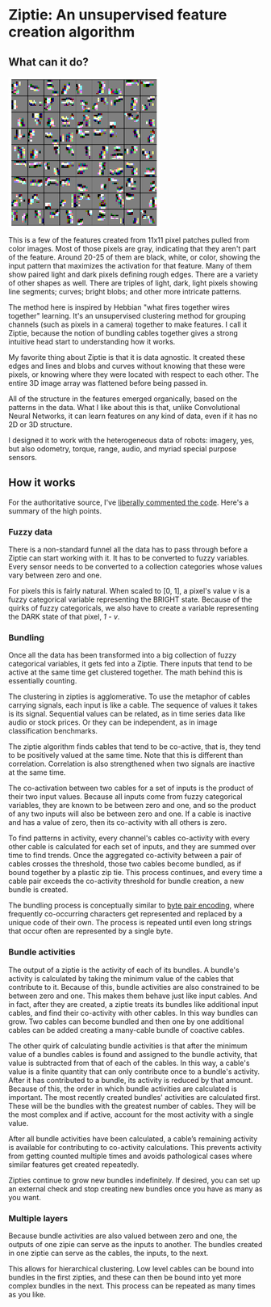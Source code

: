 # Ziptie: An unsupervised feature creation algorithm

## What can it do?

![Level 5 Ziptie bundles from photos](/images/ziptie_level_5.png)

This is a few of the features created from 11x11 pixel patches pulled from color images.
Most of those pixels are gray, indicating that they aren't part
of the feature. Around 20-25 of them are black, white, or color,
showing the input pattern that maximizes the activation for that feature.
Many of them show paired light and dark pixels defining rough edges.
There are a variety of other shapes as well.
There are triples of light, dark, light pixels showing line segments;
curves; bright blobs; and other more intricate patterns.

The method here is inspired by Hebbian "what fires together wires together" learning.
It's an unsupervised clustering method for grouping channels (such as pixels in a camera)
together to make features.
I call it Ziptie, because the notion of bundling cables together gives a strong
intuitive head start to understanding how it works.

My favorite thing about Ziptie is that it is data agnostic. It created these edges and lines
and blobs and curves without knowing that these were pixels, or knowing where they were located
with respect to each other. The entire 3D image array was flattened before being passed in.

All of the structure in the features emerged organically, based on the patterns in the data.
What I like about this is that, unlike Convolutional Neural Networks, it can learn features
on any kind of data, even if it has no 2D or 3D structure.

I designed it to work with the heterogeneous data of robots: imagery, yes, but also
odometry, torque, range, audio, and myriad special purpose sensors.


## How it works

For the authoritative source, I've [liberally commented the code](https://gitlab.com/brohrer/ziptie/-/blob/main/ziptie/algo.py).
Here's a summary of the high points.

### Fuzzy data

There is a non-standard funnel all the data has to pass through
before a Ziptie can start working with it.
It has to be converted to fuzzy variables.
Every sensor needs to be converted to
a collection categories whose values vary between zero and one.

For pixels this is fairly natural. When scaled to [0, 1], a pixel's value *v*
is a fuzzy categorical variable representing the BRIGHT state.
Because of the quirks of fuzzy categoricals, we also have to create a variable
representing the DARK state of that pixel, *1 - v*.

### Bundling

Once all the data has been transformed into a big collection
of fuzzy categorical variables, it gets fed into a Ziptie.
There inputs that tend to be active at the same time get
clustered together. The math behind this is essentially counting.

The clustering in zipties is agglomerative. To use the metaphor of cables carrying signals,
each input is like a cable. The sequence of values it takes is its signal.
Sequential values can be related, as in time series data like audio or stock prices.
Or they can be independent, as in image classification benchmarks.

The ziptie algorithm finds cables that tend to be co-active, that is,
they tend to be positively valued at the same time.
Note that this is different than correlation.
Correlation is also strengthened when two signals are inactive at the same time.

The co-activation between two cables for a set of inputs is the product
of their two input values. Because all inputs come from fuzzy categorical variables,
they are known to be between zero and one, and so the product of any two inputs
will also be between zero and one. If a cable is inactive and has a value of zero,
then its co-activity with all others is zero.

To find patterns in activity, every channel's cables co-activity with every
other cable is calculated for each set of inputs, and they are summed over
time to find trends. Once the aggregated co-activity between a pair of
cables crosses the threshold, those two cables become bundled,
as if bound together by a plastic zip tie. This process continues,
and every time a cable pair exceeds the co-activity threshold for 
bundle creation, a new bundle is created.

The bundling process is conceptually similar to
[byte pair encoding](https://en.wikipedia.org/wiki/Byte_pair_encoding),
where frequently co-occurring characters get represented
and replaced by a unique code
of their own. The process is repeated until even long strings that
occur often are represented by a single byte.


### Bundle activities

The output of a ziptie is the activity of each of its bundles.
A bundle's activity is calculated by taking the minimum value of the cables
that contribute to it. Because of this, bundle activities are also constrained
to be between zero and one. This makes them behave just like input cables.
And in fact, after they are created, a ziptie treats its bundles like additional
input cables, and find their co-activity with other cables.
In this way bundles can grow. Two cables can become bundled and then one by one
additional cables can be added creating a many-cable bundle of coactive cables.

The other quirk of calculating bundle activities is that after
the minimum value of a bundles cables is found and assigned
to the bundle activity, that value is subtracted from that 
of each of the cables. In this way, a cable's value is a finite
quantity that can only contribute once to a bundle's activity.
After it has contributed to a bundle, its activity is reduced by that amount.
Because of this, the order in which bundle activities are calculated
is important. The most recently created bundles' activities are calculated first.
These will be the bundles with the greatest number of cables.
They will be the most complex and if active, account for the most activity with a single value.

After all bundle activities have been calculated, a cable’s remaining
activity is available for contributing to co-activity calculations.
This prevents activity from getting counted multiple times
and avoids pathological cases where similar features get created repeatedly.

Zipties continue to grow new bundles indefinitely. If desired, you can set up an external
check and stop creating new bundles once you have as many as you want.

### Multiple layers

Because bundle activities are also valued between zero and one, the outputs
of one zipie can serve as the inputs to another. The bundles created
in one ziptie can serve as the cables, the inputs, to the next.

This allows for hierarchical clustering. Low level cables can be bound into bundles
in the first zipties, and these can then be bound into yet more
complex bundles in the next. This process can be repeated as many times as you like.
